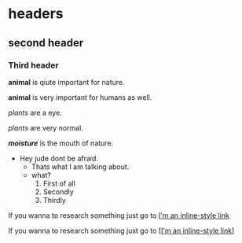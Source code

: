 # headers

## second header

### Third header

**animal** is qiute important for nature.

__animal__ is very important for humans as well.

*plants* are a eye.

_plants_ are very normal.

***moisture*** is the mouth of nature.

- Hey jude dont be afraid.
  - Thats what I am talking about.
  - what?
    1. First of all
    2. Secondly
    3. Thirdly

If you wanna to research something just go to [I'm an inline-style link](https://www.google.com "Google's Homepage" )

If you wanna to research something just go to [[I'm an inline-style link](https://www.google.com)]
